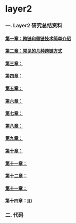 # layer2
### 一. Layer2 研究总结资料

#### [第一章：跨链和侧链技术简单介绍](https://github.com/guoshijiang/layer2/blob/main/src/cross-chain.md)
#### [第二章：常见的几种跨链方式]()
#### [第三章：]()
#### [第四章：]()
#### [第五章：]()
#### [第六章：]()
#### [第七章：]()
#### [第八章：]()
#### [第九章：]()
#### [第十章：]()
#### [第十一章：]()
#### [第十二章：]()
#### [第十一章：]()
#### 第十四章：]()

### 二. 代码


